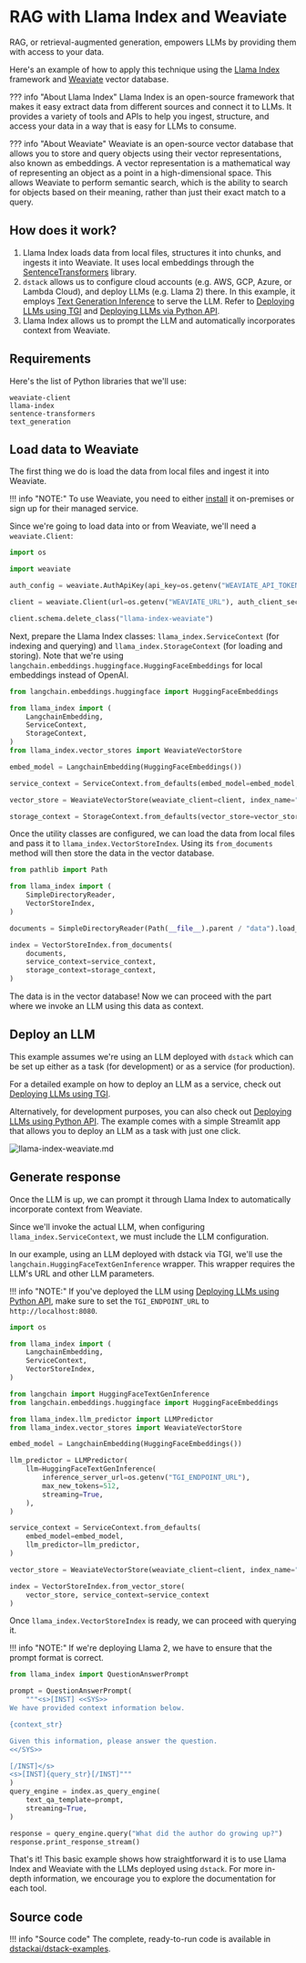 # RAG with Llama Index and Weaviate

RAG, or retrieval-augmented generation, empowers LLMs by providing them with access to your data.

Here's an example of how to apply this technique using the [Llama Index](https://www.llamaindex.ai/) framework 
and [Weaviate](https://weaviate.io/) vector database.

??? info "About Llama Index"
    Llama Index is an open-source framework that makes it easy extract data from different sources and connect
    it to LLMs. It provides a variety of tools and APIs to help you ingest, structure, and access your data in a way that is
    easy for LLMs to consume.

??? info "About Weaviate"
    Weaviate is an open-source vector database that allows you to store and query objects 
    using their vector representations, also known as embeddings.
    A vector representation is a mathematical way of representing an object as a point in a high-dimensional space.
    This allows Weaviate to perform semantic search, which is the ability to search for objects based on their meaning,
    rather than just their exact match to a query.

## How does it work?

1. Llama Index loads data from local files, structures it into chunks, and ingests it into Weaviate. It uses local
  embeddings through the [SentenceTransformers](https://www.sbert.net/) library.
2. `dstack` allows us to configure cloud accounts (e.g. AWS, GCP, Azure, or Lambda Cloud), 
  and deploy LLMs (e.g. Llama 2) there. In this example, it employs [Text Generation Inference](https://github.com/huggingface/text-generation-inference)
  to serve the LLM. Refer to [Deploying LLMs using TGI](text-generation-inference.md) and [Deploying LLMs via Python API](python-api.md).
3. Llama Index allows us to prompt the LLM and automatically incorporates context from Weaviate. 
 
## Requirements

Here's the list of Python libraries that we'll use:

```
weaviate-client
llama-index
sentence-transformers
text_generation
```

## Load data to Weaviate

The first thing we do is load the data from local files and ingest it into Weaviate.

!!! info "NOTE:"
    To use Weaviate, you need to either [install](https://weaviate.io/developers/weaviate/installation) 
    it on-premises or sign up for their managed service.

Since we're going to load data into or from Weaviate, we'll need a `weaviate.Client`:

```python
import os

import weaviate

auth_config = weaviate.AuthApiKey(api_key=os.getenv("WEAVIATE_API_TOKEN"))

client = weaviate.Client(url=os.getenv("WEAVIATE_URL"), auth_client_secret=auth_config)

client.schema.delete_class("llama-index-weaviate")
```

Next, prepare the Llama Index classes: `llama_index.ServiceContext` (for indexing and querying) and
`llama_index.StorageContext` (for loading and storing). Note that we're using
`langchain.embeddings.huggingface.HuggingFaceEmbeddings` for local embeddings instead of OpenAI.

```python
from langchain.embeddings.huggingface import HuggingFaceEmbeddings

from llama_index import (
    LangchainEmbedding,
    ServiceContext,
    StorageContext,
)
from llama_index.vector_stores import WeaviateVectorStore

embed_model = LangchainEmbedding(HuggingFaceEmbeddings())

service_context = ServiceContext.from_defaults(embed_model=embed_model, llm=None)

vector_store = WeaviateVectorStore(weaviate_client=client, index_name="llama-index-weaviate")

storage_context = StorageContext.from_defaults(vector_store=vector_store)
```

Once the utility classes are configured, we can load the data from local files and pass it to
`llama_index.VectorStoreIndex`. Using its `from_documents` method will then store the data in the vector database.

```python
from pathlib import Path

from llama_index import (
    SimpleDirectoryReader,
    VectorStoreIndex,
)

documents = SimpleDirectoryReader(Path(__file__).parent / "data").load_data()

index = VectorStoreIndex.from_documents(
    documents,
    service_context=service_context,
    storage_context=storage_context,
)
```

The data is in the vector database! Now we can proceed with the part where we invoke an LLM using this data as context.

## Deploy an LLM

This example assumes we're using an LLM deployed with `dstack` which can be set up either as a task (for development) or
as a service (for production).

For a detailed example on how to deploy an LLM as a service, check out
[Deploying LLMs using TGI](text-generation-inference.md).

Alternatively, for development purposes, you can also check out [Deploying LLMs using Python API](python-api.md). The example comes with a simple
Streamlit app that allows you to deploy an LLM as a task with just one click.

![llama-index-weaviate.md](images/python-api/dstack-python-api-streamlit-example.png)

## Generate response

Once the LLM is up, we can prompt it through Llama Index to automatically incorporate context from Weaviate.

Since we'll invoke the actual LLM, when configuring `llama_index.ServiceContext`, we must include the LLM configuration.

In our example, using an LLM deployed with dstack via TGI, we'll use the `langchain.HuggingFaceTextGenInference` wrapper.
This wrapper requires the LLM's URL and other LLM parameters.

!!! info "NOTE:"
    If you've deployed the LLM using [Deploying LLMs using Python API](python-api.md),
    make sure to set the `TGI_ENDPOINT_URL` to `http://localhost:8080`.

```python
import os

from llama_index import (
    LangchainEmbedding,
    ServiceContext,
    VectorStoreIndex,
)

from langchain import HuggingFaceTextGenInference
from langchain.embeddings.huggingface import HuggingFaceEmbeddings

from llama_index.llm_predictor import LLMPredictor
from llama_index.vector_stores import WeaviateVectorStore

embed_model = LangchainEmbedding(HuggingFaceEmbeddings())

llm_predictor = LLMPredictor(
    llm=HuggingFaceTextGenInference(
        inference_server_url=os.getenv("TGI_ENDPOINT_URL"),
        max_new_tokens=512,
        streaming=True,
    ),
)

service_context = ServiceContext.from_defaults(
    embed_model=embed_model,
    llm_predictor=llm_predictor,
)

vector_store = WeaviateVectorStore(weaviate_client=client, index_name="llama-index-weaviate")

index = VectorStoreIndex.from_vector_store(
    vector_store, service_context=service_context
)
```

Once `llama_index.VectorStoreIndex` is ready, we can proceed with querying it.

!!! info "NOTE:"
    If we're deploying Llama 2, we have to ensure that the prompt format is correct.

```python
from llama_index import QuestionAnswerPrompt

prompt = QuestionAnswerPrompt(
    """<s>[INST] <<SYS>>
We have provided context information below. 

{context_str}

Given this information, please answer the question.
<</SYS>>

[/INST]</s>
<s>[INST]{query_str}[/INST]"""
)
query_engine = index.as_query_engine(
    text_qa_template=prompt,
    streaming=True,
)

response = query_engine.query("What did the author do growing up?")
response.print_response_stream()
```

That's it! This basic example shows how straightforward it is to use Llama Index and Weaviate with the LLMs deployed
using `dstack`. For more in-depth information, we encourage you to explore the documentation for each tool.

## Source code

!!! info "Source code"
    The complete, ready-to-run code is available in [dstackai/dstack-examples](https://github.com/dstackai/dstack-examples).